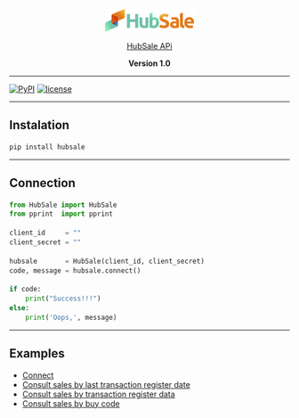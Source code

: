 
<p align="center"><img src="logotipo.png" alt="hubsale"></p>
<p align="center"><a href="https://api.hub.sale/1.0/documentation/">HubSale APi</a></p>
<p align="center"><strong>Version 1.0</strong></p>

* * *
[![PyPI](https://img.shields.io/badge/python-3.6-blue.svg)]()
[![license](https://img.shields.io/github/license/mashape/apistatus.svg)]()

* * *
## Instalation

``` bash
pip install hubsale
```

* * *
## Connection
``` python
from HubSale import HubSale
from pprint  import pprint

client_id     = ""
client_secret = ""

hubsale       = HubSale(client_id, client_secret)
code, message = hubsale.connect()

if code:
	print("Success!!!")
else:
	print('Oops,', message)
```

* * *
## Examples

* [Connect](https://github.com/Fr4ncisTaylor/HubSale-api/blob/main/exemplos/connect.py)
* [Consult sales by last transaction register date](https://github.com/Fr4ncisTaylor/HubSale-api/blob/main/exemplos/consult%20sales%20by%20last%20transaction%20register%20date.py)
* [Consult sales by transaction register data](https://github.com/Fr4ncisTaylor/HubSale-api/blob/main/exemplos/consult%20sales%20by%20transaction%20register%20date.py)
* [Consult sales by buy code](https://github.com/Fr4ncisTaylor/HubSale-api/blob/main/exemplos/Consult%20sale.py)
